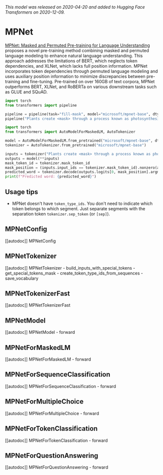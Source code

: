 <!--Copyright 2020 The HuggingFace Team. All rights reserved.

Licensed under the Apache License, Version 2.0 (the "License"); you may not use this file except in compliance with
the License. You may obtain a copy of the License at

http://www.apache.org/licenses/LICENSE-2.0

Unless required by applicable law or agreed to in writing, software distributed under the License is distributed on
an "AS IS" BASIS, WITHOUT WARRANTIES OR CONDITIONS OF ANY KIND, either express or implied. See the License for the
specific language governing permissions and limitations under the License.

⚠️ Note that this file is in Markdown but contain specific syntax for our doc-builder (similar to MDX) that may not be
rendered properly in your Markdown viewer.

-->
*This model was released on 2020-04-20 and added to Hugging Face Transformers on 2020-12-09.*

# MPNet

[MPNet: Masked and Permuted Pre-training for Language Understanding](https://huggingface.co/papers/2004.09297) proposes a novel pre-training method combining masked and permuted language modeling to enhance natural language understanding. This approach addresses the limitations of BERT, which neglects token dependencies, and XLNet, which lacks full position information. MPNet incorporates token dependencies through permuted language modeling and uses auxiliary position information to minimize discrepancies between pre-training and fine-tuning. Pre-trained on over 160GB of text corpora, MPNet outperforms BERT, XLNet, and RoBERTa on various downstream tasks such as GLUE and SQuAD.

<hfoptions id="usage">
<hfoption id="Pipeline">

```py
import torch
from transformers import pipeline

pipeline = pipeline(task="fill-mask", model="microsoft/mpnet-base", dtype="auto")
pipeline("Plants create <mask> through a process known as photosynthesis.")
```

</hfoption>
<hfoption id="AutoModel">

```py
import torch
from transformers import AutoModelForMaskedLM, AutoTokenizer

model = AutoModelForMaskedLM.from_pretrained("microsoft/mpnet-base", dtype="auto")
tokenizer = AutoTokenizer.from_pretrained("microsoft/mpnet-base")

inputs = tokenizer("Plants create <mask> through a process known as photosynthesis.", return_tensors="pt")
outputs = model(**inputs)
mask_token_id = tokenizer.mask_token_id
mask_position = (inputs.input_ids == tokenizer.mask_token_id).nonzero(as_tuple=True)[1]
predicted_word = tokenizer.decode(outputs.logits[0, mask_position].argmax(dim=-1))
print(f"Predicted word: {predicted_word}")
```

</hfoption>
</hfoptions>

## Usage tips

- MPNet doesn't have `token_type_ids`. You don't need to indicate which token belongs to which segment. Just separate segments with the separation token `tokenizer.sep_token` (or `[sep]`).

## MPNetConfig

[[autodoc]] MPNetConfig

## MPNetTokenizer

[[autodoc]] MPNetTokenizer
    - build_inputs_with_special_tokens
    - get_special_tokens_mask
    - create_token_type_ids_from_sequences
    - save_vocabulary

## MPNetTokenizerFast

[[autodoc]] MPNetTokenizerFast

## MPNetModel

[[autodoc]] MPNetModel
    - forward

## MPNetForMaskedLM

[[autodoc]] MPNetForMaskedLM
    - forward

## MPNetForSequenceClassification

[[autodoc]] MPNetForSequenceClassification
    - forward

## MPNetForMultipleChoice

[[autodoc]] MPNetForMultipleChoice
    - forward

## MPNetForTokenClassification

[[autodoc]] MPNetForTokenClassification
    - forward

## MPNetForQuestionAnswering

[[autodoc]] MPNetForQuestionAnswering
    - forward


